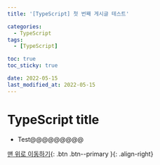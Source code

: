 ```yaml
---
title: '[TypeScript] 첫 번째 게시글 테스트'

categories:
  - TypeScript
tags:
  - [TypeScript]

toc: true
toc_sticky: true

date: 2022-05-15
last_modified_at: 2022-05-15
---
```


# TypeScript title

- Test@@@@@@@@@

[맨 위로 이동하기](#){: .btn .btn--primary }{: .align-right}
